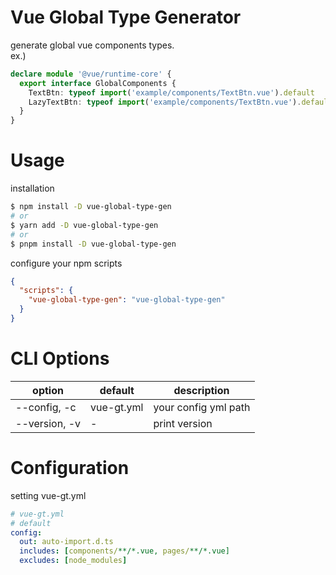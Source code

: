 # Vue Global Type Generator

generate global vue components types.  
ex.)

```ts
declare module '@vue/runtime-core' {
  export interface GlobalComponents {
    TextBtn: typeof import('example/components/TextBtn.vue').default
    LazyTextBtn: typeof import('example/components/TextBtn.vue').default
  }
}
```

# Usage

installation

```sh
$ npm install -D vue-global-type-gen
# or
$ yarn add -D vue-global-type-gen
# or
$ pnpm install -D vue-global-type-gen
```

configure your npm scripts

```json
{
  "scripts": {
    "vue-global-type-gen": "vue-global-type-gen"
  }
}
```

# CLI Options

| option        | default    | description          |
| ------------- | ---------- | -------------------- |
| --config, -c  | vue-gt.yml | your config yml path |
| --version, -v | -          | print version        |

# Configuration

setting vue-gt.yml

```yml
# vue-gt.yml
# default
config:
  out: auto-import.d.ts
  includes: [components/**/*.vue, pages/**/*.vue]
  excludes: [node_modules]
```
